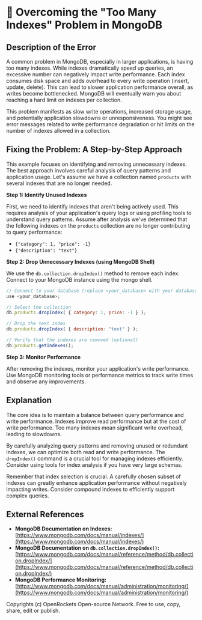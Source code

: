 # 🐞 Overcoming the "Too Many Indexes" Problem in MongoDB


## Description of the Error

A common problem in MongoDB, especially in larger applications, is having too many indexes. While indexes dramatically speed up queries, an excessive number can negatively impact write performance.  Each index consumes disk space and adds overhead to every write operation (insert, update, delete).  This can lead to slower application performance overall, as writes become bottlenecked. MongoDB will eventually warn you about reaching a hard limit on indexes per collection.

This problem manifests as slow write operations, increased storage usage, and potentially application slowdowns or unresponsiveness.  You might see error messages related to write performance degradation or hit limits on the number of indexes allowed in a collection.

## Fixing the Problem: A Step-by-Step Approach

This example focuses on identifying and removing unnecessary indexes.  The best approach involves careful analysis of query patterns and application usage.  Let's assume we have a collection named `products` with several indexes that are no longer needed.

**Step 1: Identify Unused Indexes**

First, we need to identify indexes that aren't being actively used.  This requires analysis of your application's query logs or using profiling tools to understand query patterns.  Assume after analysis we've determined that the following indexes on the `products` collection are no longer contributing to query performance:

* `{"category": 1, "price": -1}`
* `{"description": "text"}`


**Step 2: Drop Unnecessary Indexes (using MongoDB Shell)**

We use the `db.collection.dropIndex()` method to remove each index.  Connect to your MongoDB instance using the mongo shell.

```javascript
// Connect to your database (replace <your_database> with your database name)
use <your_database>;

// Select the collection
db.products.dropIndex( { category: 1, price: -1 } );

// Drop the text index
db.products.dropIndex( { description: "text" } );

// Verify that the indexes are removed (optional)
db.products.getIndexes();
```

**Step 3: Monitor Performance**

After removing the indexes, monitor your application's write performance. Use MongoDB monitoring tools or performance metrics to track write times and observe any improvements.


## Explanation

The core idea is to maintain a balance between query performance and write performance.  Indexes improve read performance but at the cost of write performance.  Too many indexes mean significant write overhead, leading to slowdowns.

By carefully analyzing query patterns and removing unused or redundant indexes, we can optimize both read and write performance.  The `dropIndex()` command is a crucial tool for managing indexes efficiently. Consider using tools for index analysis if you have very large schemas.

Remember that index selection is crucial. A carefully chosen subset of indexes can greatly enhance application performance without negatively impacting writes.  Consider compound indexes to efficiently support complex queries.


## External References

* **MongoDB Documentation on Indexes:** [https://www.mongodb.com/docs/manual/indexes/](https://www.mongodb.com/docs/manual/indexes/)
* **MongoDB Documentation on `db.collection.dropIndex()`:** [https://www.mongodb.com/docs/manual/reference/method/db.collection.dropIndex/](https://www.mongodb.com/docs/manual/reference/method/db.collection.dropIndex/)
* **MongoDB Performance Monitoring:** [https://www.mongodb.com/docs/manual/administration/monitoring/](https://www.mongodb.com/docs/manual/administration/monitoring/)


Copyrights (c) OpenRockets Open-source Network. Free to use, copy, share, edit or publish.

